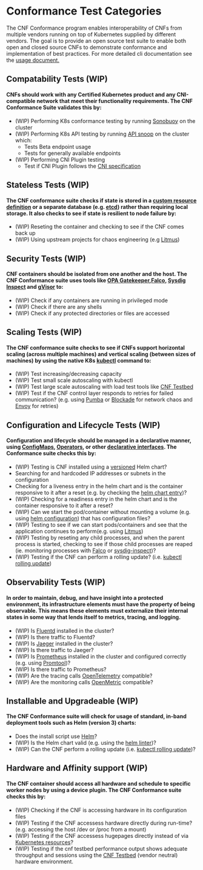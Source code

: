 # Conformance Test Categories
The CNF Conformance program enables interoperability of CNFs from multiple vendors running on top of Kubernetes supplied by different vendors. The goal is to provide an open source test suite to enable both open and closed source CNFs to demonstrate conformance and implementation of best practices.  For more detailed cli documentation see the [usage document.](https://github.com/cncf/cnf-conformance/blob/master/usage.md)
## Compatability Tests (WIP)
#### CNFs should work with any Certified Kubernetes product and any CNI-compatible network that meet their functionality requirements.  The CNF Conformance Suite validates this by:
* (WIP) Performing K8s conformance testing by running [Sonobuoy](https://github.com/cncf/k8s-conformance/blob/master/instructions.md) on the cluster
* (WIP) Performing K8s API testing by running [API snoop](https://github.com/cncf/apisnoop) on the cluster which:
    * Tests Beta endpoint usage
    * Tests for generally available endpoints
* (WIP) Performing CNI Plugin testing
    * Test if CNI Plugin follows the [CNI specification](https://github.com/containernetworking/cni/blob/master/SPEC.md)

## Stateless Tests (WIP)
#### The CNF conformance suite checks if state is stored in a [custom resource definition](https://kubernetes.io/docs/concepts/extend-kubernetes/api-extension/custom-resources/) or a separate database (e.g. [etcd](https://github.com/etcd-io/etcd)) rather than requiring local storage.  It also checks to see if state is resilient to node failure by:
* (WIP) Reseting the container and checking to see if the CNF comes back up
* (WIP) Using upstream projects for chaos engineering (e.g [Litmus](//https://github.com/litmuschaos/litmus))

## Security Tests (WIP)
#### CNF containers should be isolated from one another and the host.  The CNF Conformance suite uses tools like [OPA Gatekeeper](https://github.com/open-policy-agent/gatekeeper),[Falco](https://github.com/falcosecurity/falco), [Sysdig Inspect](https://github.com/draios/sysdig-inspect) and [gVisor](https://github.com/google/gvisor) to:
* (WIP) Check if any containers are running in privileged mode
* (WIP) Check if there are any shells
* (WIP) Check if any protected directories or files are accessed

## Scaling Tests (WIP)
#### The CNF conformance suite checks to see if CNFs support horizontal scaling (across multiple machines) and vertical scaling (between sizes of machines) by using the native K8s [kubectl](https://kubernetes.io/docs/reference/kubectl/cheatsheet/#scaling-resources) command to:
* (WIP) Test increasing/decreasing capacity
* (WIP) Test small scale autoscaling with kubectl
* (WIP) Test large scale autoscaling with load test tools like [CNF Testbed](https://github.com/cncf/cnf-testbed)
* (WIP) Test if the CNF control layer responds to retries for failed communication? (e.g. using [Pumba](https://github.com/alexei-led/pumba) or [Blockade](https://github.com/worstcase/blockade) for network chaos and [Envoy](https://github.com/envoyproxy/envoy) for retries)

## Configuration and Lifecycle Tests (WIP)

#### Configuration and lifecycle should be managed in a declarative manner, using [ConfigMaps](https://kubernetes.io/docs/tasks/configure-pod-container/configure-pod-configmap/), [Operators](https://kubernetes.io/docs/concepts/extend-kubernetes/operator/), or other [declarative interfaces](https://kubernetes.io/docs/concepts/overview/working-with-objects/kubernetes-objects/#understanding-kubernetes-objects).  The Conformance suite checks this by:

* (WIP) Testing is CNF installed using a [versioned](https://helm.sh/docs/topics/chart_best_practices/dependencies/#versions) Helm chart?
* Searching for and hardcoded IP addresses or subnets in the configuration
* Checking for a liveness entry in the helm chart and is the container responsive to it after a reset (e.g. by checking the [helm chart entry](https://kubernetes.io/docs/tasks/configure-pod-container/configure-liveness-readiness-startup-probes/))?
* (WIP) Checking for a readiness entry in the helm chart and is the container responsive to it after a reset?
* (WIP) Can we start the pod/container without mounting a volume (e.g. using [helm configuration](https://kubernetes.io/docs/tasks/configure-pod-container/configure-volume-storage/)) that has configuration files?
* (WIP) Testing to see if we can start pods/containers and see that the application continues to perform(e.g. using [Litmus](https://github.com/litmuschaos/litmus))
* (WIP) Testing by reseting any child processes, and when the parent process is started, checking to see if those child processes are reaped (ie. monitoring processes with [Falco](https://github.com/falcosecurity/falco) or [sysdig-inspect](https://github.com/draios/sysdig-inspect))?
* (WIP) Testing if the CNF can perform a rolling update? (i.e. [kubectl rolling update](https://kubernetes.io/docs/tasks/run-application/rolling-update-replication-controller/))

## Observability Tests (WIP)
#### In order to maintain, debug, and have insight into a protected environment, its infrastructure elements must have the property of being observable. This means these elements must externalize their internal states in some way that lends itself to metrics, tracing, and logging.
* (WIP) Is [Fluentd](https://github.com/fluent/fluentd) installed in the cluster?
* (WIP) Is there traffic to Fluentd?
* (WIP) Is [Jaeger](https://github.com/jaegertracing/jaeger) installed in the cluster?
* (WIP) Is there traffic to Jaeger?
* (WIP) Is [Prometheus](https://github.com/prometheus/prometheus) installed in the cluster and configured correctly (e.g. using [Promtool](https://prometheus.io/docs/prometheus/latest/configuration/unit_testing_rules/))?
* (WIP) Is there traffic to Prometheus?
* (WIP) Are the tracing calls [OpenTelemetry](https://opentracing.io/) compatible?
* (WIP) Are the monitoring calls [OpenMetric](https://github.com/OpenObservability/OpenMetrics) compatible?

## Installable and Upgradeable (WIP)
#### The CNF Conformance suite will check for usage of standard, in-band deployment tools such as Helm (version 3) charts:
* Does the install script use [Helm](https://github.com/helm/)?
* (WIP) Is the Helm chart valid (e.g. using the [helm linter](https://github.com/helm/chart-testing))?
* (WIP) Can the CNF perform a rolling update (i.e. [kubectl rolling update](https://kubernetes.io/docs/tasks/run-application/rolling-update-replication-controller/))?

## Hardware and Affinity support (WIP)
#### The CNF container should access all hardware and schedule to specific worker nodes by using a device plugin.  The CNF Conformance suite checks this by:

* (WIP) Checking if the CNF is accessing hardware in its configuration files
* (WIP) Testing if the CNF accessess hardware directly during run-time? (e.g. accessing the host /dev or /proc from a mount)
* (WIP) Testing if the CNF accessess hugepages directly instead of via [Kubernetes resources](https://github.com/cncf/cnf-testbed/blob/c4458634deca5e8ab73adf118eedde32904c8458/examples/use_case/external-packet-filtering-on-k8s-nsm-on-packet/gateway.yaml#L29)?
* (WIP) Testing if the cnf testbed performance output shows adequate throughput and sessions using the [CNF Testbed](https://github.com/cncf/cnf-testbed) (vendor neutral) hardware environment.
